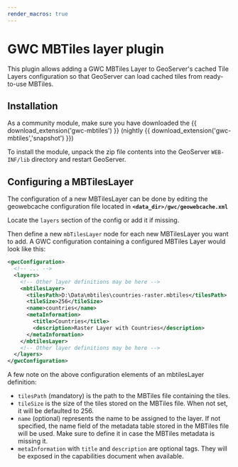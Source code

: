 ```yaml
---
render_macros: true
---
```


# GWC MBTiles layer plugin

This plugin allows adding a GWC MBTiles Layer to GeoServer's cached Tile Layers configuration so that GeoServer can load cached tiles from ready-to-use MBTiles.

## Installation

As a community module, make sure you have downloaded the {{ download_extension('gwc-mbtiles') }} (nightly {{ download_extension('gwc-mbtiles','snapshot') }})

To install the module, unpack the zip file contents into the GeoServer `WEB-INF/lib` directory and restart GeoServer.

## Configuring a MBTilesLayer

The configuration of a new MBTilesLayer can be done by editing the geowebcache configuration file located in **`<data_dir>/gwc/geowebcache.xml`**

Locate the ``layers`` section of the config or add it if missing.

Then define a new ``mbTilesLayer`` node for each new MBTilesLayer you want to add. A GWC configuration containing a configured MBTiles Layer would look like this:

``` xml
<gwcConfiguration>
  <!-- ... -->
  <layers>
    <!-- Other layer definitions may be here -->
    <mbtilesLayer>
      <tilesPath>D:\Data\mbtiles\countries-raster.mbtiles</tilesPath>
      <tileSize>256</tileSize>
      <name>countries</name>
      <metaInformation>
        <title>Countries</title>
        <description>Raster Layer with Countries</description>
      </metaInformation>
    </mbtilesLayer>
    <!-- Other layer definitions may be here -->
  </layers>
</gwcConfiguration>
```

A few note on the above configuration elements of an mbtilesLayer definition:

-   ``tilesPath`` (mandatory) is the path to the MBTiles file containing the tiles.
-   ``tileSize`` is the size of the tiles stored on the MBTiles file. When not set, it will be defaulted to 256.
-   ``name`` (optional) represents the name to be assigned to the layer. If not specified, the name field of the metadata table stored in the MBTiles file will be used. Make sure to define it in case the MBTiles metadata is missing it.
-   ``metaInformation`` with ``title`` and ``description`` are optional tags. They will be exposed in the capabilities document when available.
